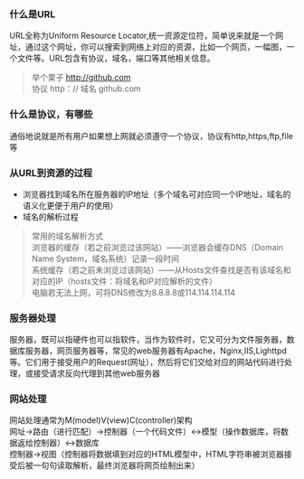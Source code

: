 ### 什么是URL
URL全称为Uniform Resource Locator,统一资源定位符，简单说来就是一个网址，通过这个网址，你可以搜索到网络上对应的资源，比如一个网页，一幅图，一个文件等。URL包含有协议，域名，端口等其他相关信息。
> 举个栗子  http://github.com   
协议 http：//      域名 github.com

### 什么是协议，有哪些
通俗地说就是所有用户如果想上网就必须遵守一个协议，协议有http,https,ftp,file等

### 从URL到资源的过程
- 浏览器找到域名所在服务器的IP地址（多个域名可对应同一个IP地址，域名的语义化更便于用户的使用）
- 域名的解析过程
> 常用的域名解析方式<br/>
浏览器的缓存（若之前浏览过该网站）——浏览器会缓存DNS（Domain Name System，域名系统）记录一段时间<br/>
系统缓存（若之前未浏览过该网站）——从Hosts文件查找是否有该域名和对应的IP（hosts文件：将域名和IP对应解析的文件）<br/>
电脑若无法上网，可将DNS修改为8.8.8.8或114.114.114.114

### 服务器处理
服务器，既可以指硬件也可以指软件，当作为软件时，它又可分为文件服务器，数据库服务器，网页服务器等，常见的web服务器有Apache，Nginx,IIS,Lighttpd等。它们用于接受用户的Request(网址），然后将它们交给对应的网站代码进行处理，或接受请求反向代理到其他web服务器

### 网站处理
网站处理通常为M(model)V(view)C(controller)架构<br/>
网址→路由（进行匹配）→控制器（一个代码文件）↔模型（操作数据库，将数据返给控制器）↔数据库<br/>
控制器→视图（控制器将数据填到对应的HTML模型中，HTML字符串被浏览器接受后被一句句读取解析，最终浏览器将网页绘制出来）
